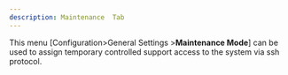 ```yaml
---
description: Maintenance  Tab
---
```


This menu [Configuration>General Settings >**Maintenance Mode**] can be used to assign temporary controlled support access to the system via ssh protocol. 













